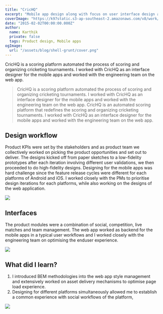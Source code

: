 ```yaml
---
title: "CricHQ"
excerpt: "Mobile app design along with focus on user interface design and development for web application"
coverImage: "https://k97static.s3-ap-southeast-2.amazonaws.com/v8/work/cover/crichq.png"
date: "2015-02-02T00:00:00.000Z"
author:
  name: Karthik
  private: false
  tags: Product design, Mobile apps
ogImage:
  url: "/assets/blog/shell-grunt/cover.png"
---
```


CricHQ is a scoring platform automated the process of scoring and organizing cricketing tournaments. I worked with CricHQ as an interface designer for the mobile apps and worked with the engineering team on the web app.
> CricHQ is a scoring platform automated the process of scoring and organizing cricketing tournaments. I worked with CricHQ as an interface designer for the mobile apps and worked with the engineering team on the web app.
> CricHQ is an automated scoring platform that redefines the scoring and organizing cricketing tournaments. I worked with CricHQ as an interface designer for the mobile apps and worked with the engineering team on the web app.

## Design workflow

Product KPIs were set by the stakeholders and as product team we collectively worked on picking the product opportunities and set out to deliver. The designs kicked off from paper sketches to a low-fidelity prototypes after each iteration involving different user validations, we then proceeded to do high-fidelity designs. Designing for the mobile apps was hard challenge since the feature release cycles were different for each platforms of Android and iOS. I worked closely with the PMs to prioritise design iterations for each platforms, while also working on the designs of the web application.

![](https://k97static.s3-ap-southeast-2.amazonaws.com/v8/work/crichq/mobile.png)

## Interfaces

The product modules were a combination of social, competition, live matches and team management. The web app worked as backend for the mobile apps in a typical user workflows and I worked closely with the engineering team on optimising the enduser experience.

![](https://k97static.s3-ap-southeast-2.amazonaws.com/v8/work/crichq/chq-app1.png)

## What did I learn?

1. I introduced BEM methodologies into the web app style management and extensively worked on asset delivery mechanisms to optimise page load experience.
2. Designing for different platforms simultaneously allowed me to establish a common experience with social workflows of the platform,

![](https://k97static.s3-ap-southeast-2.amazonaws.com/v8/work/crichq/chq-prototypes.png)

